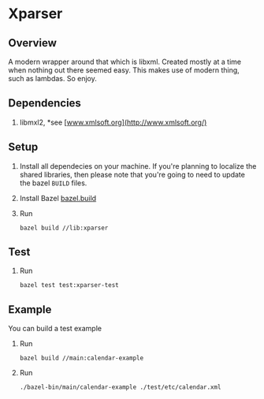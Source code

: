 # Xparser
## Overview
A modern wrapper around that which is libxml.  Created mostly at a time when nothing out there seemed easy.  This makes use of modern thing, such as lambdas.  So enjoy.

## Dependencies
1. libmxl2,  *see [www.xmlsoft.org](http://www.xmlsoft.org/)

## Setup
1. Install all dependecies on your machine.  If you're planning to localize the shared libraries, then please note that you're going to need to update the bazel `BUILD` files.

1. Install Bazel [bazel.build](https://bazel.build/)

1. Run
    ```
    bazel build //lib:xparser
    ```

## Test
1. Run
    ```
    bazel test test:xparser-test
    ```


## Example
You can build a test example

1. Run
    ```
    bazel build //main:calendar-example
    ```

2. Run
    ```
    ./bazel-bin/main/calendar-example ./test/etc/calendar.xml
    ```
